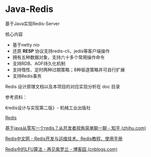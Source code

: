 # Java-Redis

基于Java实现Redis-Server

核心内容

- 基于netty nio
- 还原 **RESP** 协议支持redis-cli，jedis等客户端操作
- 拥有五种数据对象，支持六十多个常用操作命令
- 支持RDB、AOF持久化机制
- 支持惰性、定时两种过期策略；8种驱逐策略并可自行扩展
- 支持Redis事务

Redis 设计原理文档以及本项目的对应实现分析在 doc 目录

参考资料：

《redis设计与实现第二版》- 机械工业出版社

[Redis](https://redis.io/)

[基于java从零写一个redis？从开发者视角简单聊一聊 - 知乎 (zhihu.com)](https://zhuanlan.zhihu.com/p/434698347)

[Redis中文网 - Redis开发与运维技术、Redis教程、使用手册](https://www.redis.com.cn/)

[Redis中的LFU算法 - 再见紫罗兰 - 博客园 (cnblogs.com)](https://www.cnblogs.com/linxiyue/p/10955533.html)

